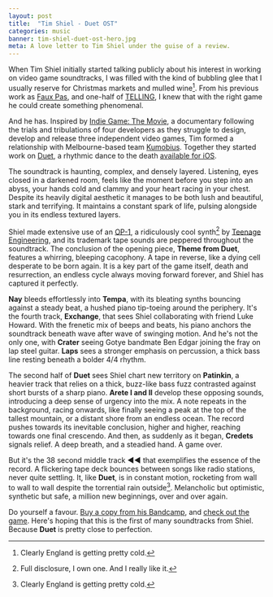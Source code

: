 ```yaml
---
layout: post
title:  "Tim Shiel - Duet OST"
categories: music
banner: tim-shiel-duet-ost-hero.jpg
meta: A love letter to Tim Shiel under the guise of a review.
---
```


When Tim Shiel initially started talking publicly about his interest in working on video game soundtracks, I was filled with the kind of bubbling glee that I usually reserve for Christmas markets and mulled wine[^1]. From his previous work as [Faux Pas](http://www.iamfauxpas.com/), and one-half of [TELLING](http://letsrunawaytogether.com/reviews/telling-stella/), I knew that with the right game he could create something phenomenal.

And he has. Inspired by [Indie Game: The Movie](http://buy.indiegamethemovie.com/), a documentary following the trials and tribulations of four developers as they struggle to design, develop and release three independent video games, Tim formed a relationship with Melbourne-based team [Kumobius](http://www.kumobius.com/). Together they started work on [Duet](http://www.duetgame.com/), a rhythmic dance to the death [available for iOS](https://itunes.apple.com/us/app/duet/id634235735).

The soundtrack is haunting, complex, and densely layered. Listening, eyes closed in a darkened room, feels like the moment before you step into an abyss, your hands cold and clammy and your heart racing in your chest. Despite its heavily digital aesthetic it manages to be both lush and beautiful, stark and terrifying. It maintains a constant spark of life, pulsing alongside you in its endless textured layers.

Shiel made extensive use of an [OP-1](http://www.teenageengineering.com/products/op-1), a ridiculously cool synth[^2] by [Teenage Engineering](http://www.teenageengineering.com/), and its trademark tape sounds are peppered throughout the soundtrack. The conclusion of the opening piece, **Theme from Duet**, features a whirring, bleeping cacophony. A tape in reverse, like a dying cell desperate to be born again. It is a key part of the game itself, death and resurrection, an endless cycle always moving forward forever, and Shiel has captured it perfectly.

**Nay** bleeds effortlessly into **Tempa**, with its bleating synths bouncing against a steady beat, a hushed piano tip-toeing around the periphery. It's the fourth track, **Exchange**, that sees Shiel collaborating with friend Luke Howard. With the frenetic mix of beeps and beats, his piano anchors the soundtrack beneath wave after wave of swinging motion. And he's not the only one, with **Crater** seeing Gotye bandmate Ben Edgar joining the fray on lap steel guitar. **Laps** sees a stronger emphasis on percussion, a thick bass line resting beneath a bolder 4/4 rhythm.

The second half of **Duet** sees Shiel chart new territory on **Patinkin**, a heavier track that relies on a thick, buzz-like bass fuzz contrasted against short bursts of a sharp piano. **Arete I and II** develop these opposing sounds, introducing a deep sense of urgency into the mix. A note repeats in the background, racing onwards, like finally seeing a peak at the top of the tallest mountain, or a distant shore from an endless ocean. The record pushes towards its inevitable conclusion, higher and higher, reaching towards one final crescendo. And then, as suddenly as it began, **Credets** signals relief. A deep breath, and a steadied hand. A game over.

But it's the 38 second middle track **◄◄** that exemplifies the essence of the record. A flickering tape deck bounces between songs like radio stations, never quite settling. It, like **Duet**, is in constant motion, rocketing from wall to wall to wall despite the torrential rain outside[^1]. Melancholic but optimistic, synthetic but safe, a million new beginnings, over and over again.

Do yourself a favour. [Buy a copy from his Bandcamp](http://timshiel.bandcamp.com/album/duet-ost), and [check out the game](http://www.duetgame.com/). Here's hoping that this is the first of many soundtracks from Shiel. Because **Duet** is pretty close to perfection.

[^1]: Clearly England is getting pretty cold.
[^2]: Full disclosure, I own one. And I really like it.